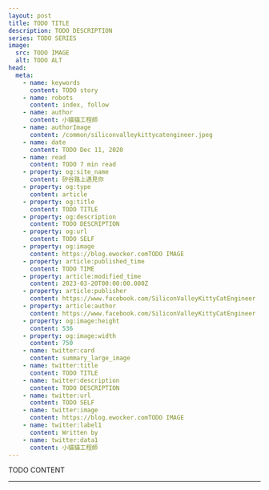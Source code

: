 ```yaml
---
layout: post
title: TODO TITLE
description: TODO DESCRIPTION
series: TODO SERIES
image:
  src: TODO IMAGE
  alt: TODO ALT
head:
  meta:
    - name: keywords
      content: TODO story
    - name: robots
      content: index, follow
    - name: author
      content: 小貓貓工程師
    - name: authorImage
      content: /common/siliconvalleykittycatengineer.jpeg
    - name: date
      content: TODO Dec 11, 2020
    - name: read
      content: TODO 7 min read
    - property: og:site_name
      content: 矽谷路上遇見你
    - property: og:type
      content: article
    - property: og:title
      content: TODO TITLE
    - property: og:description
      content: TODO DESCRIPTION
    - property: og:url
      content: TODO SELF
    - property: og:image
      content: https://blog.ewocker.comTODO IMAGE
    - property: article:published_time
      content: TODO TIME
    - property: article:modified_time
      content: 2023-03-20T00:00:00.000Z
    - property: article:publisher
      content: https://www.facebook.com/SiliconValleyKittyCatEngineer
    - property: article:author
      content: https://www.facebook.com/SiliconValleyKittyCatEngineer
    - property: og:image:height
      content: 536
    - property: og:image:width
      content: 750
    - name: twitter:card
      content: summary_large_image
    - name: twitter:title
      content: TODO TITLE
    - name: twitter:description
      content: TODO DESCRIPTION
    - name: twitter:url
      content: TODO SELF
    - name: twitter:image
      content: https://blog.ewocker.comTODO IMAGE
    - name: twitter:label1
      content: Written by
    - name: twitter:data1
      content: 小貓貓工程師
---
```


TODO CONTENT

---
